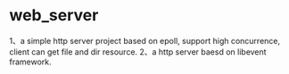 # web_server
1、a simple http server project based on epoll, support high concurrence, client can get file and dir resource.
2、a http server baesd on libevent framework.
